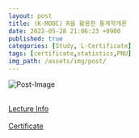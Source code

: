 ```yaml
---
layout: post
title: (K-MOOC) R을 활용한 통계학개론
date: 2022-05-28 21:06:23 +0900
published: true
categories: [Study, L-Certificate]
tags: [certificate,statistics,PNU]
img_path: /assets/img/post/
---
```


![Post-Image](CERTIFICATE-R_statistics.png)
<br><br>

[Lecture Info](http://www.kmooc.kr/courses/course-v1:PNUk+RS_C01+2018_KM_007/course/)
<br><br>
[Certificate](http://www.kmooc.kr/certificates/463fca1b24264fd89c40504bfe679d4c)